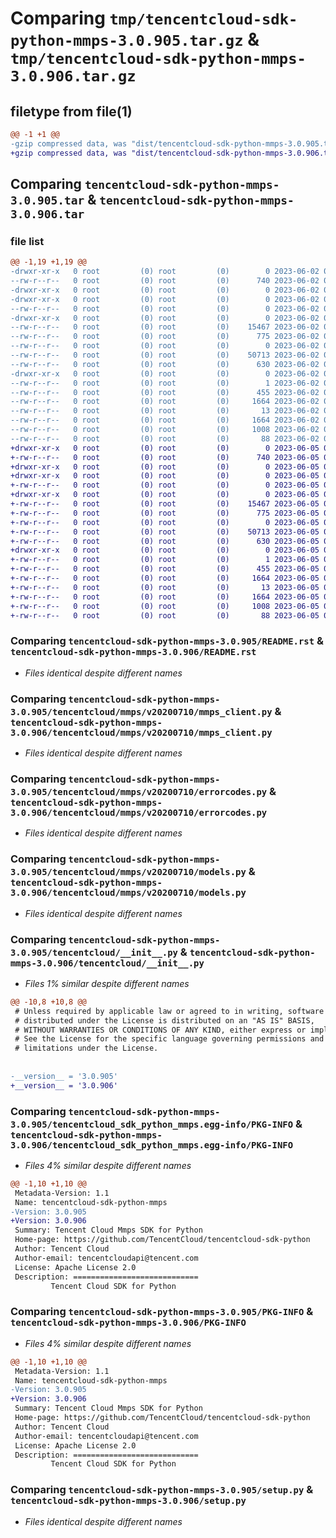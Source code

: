 # Comparing `tmp/tencentcloud-sdk-python-mmps-3.0.905.tar.gz` & `tmp/tencentcloud-sdk-python-mmps-3.0.906.tar.gz`

## filetype from file(1)

```diff
@@ -1 +1 @@
-gzip compressed data, was "dist/tencentcloud-sdk-python-mmps-3.0.905.tar", last modified: Fri Jun  2 00:33:15 2023, max compression
+gzip compressed data, was "dist/tencentcloud-sdk-python-mmps-3.0.906.tar", last modified: Mon Jun  5 00:38:22 2023, max compression
```

## Comparing `tencentcloud-sdk-python-mmps-3.0.905.tar` & `tencentcloud-sdk-python-mmps-3.0.906.tar`

### file list

```diff
@@ -1,19 +1,19 @@
-drwxr-xr-x   0 root         (0) root         (0)        0 2023-06-02 00:33:15.000000 tencentcloud-sdk-python-mmps-3.0.905/
--rw-r--r--   0 root         (0) root         (0)      740 2023-06-02 00:33:15.000000 tencentcloud-sdk-python-mmps-3.0.905/README.rst
-drwxr-xr-x   0 root         (0) root         (0)        0 2023-06-02 00:33:15.000000 tencentcloud-sdk-python-mmps-3.0.905/tencentcloud/
-drwxr-xr-x   0 root         (0) root         (0)        0 2023-06-02 00:33:15.000000 tencentcloud-sdk-python-mmps-3.0.905/tencentcloud/mmps/
--rw-r--r--   0 root         (0) root         (0)        0 2023-06-02 00:33:15.000000 tencentcloud-sdk-python-mmps-3.0.905/tencentcloud/mmps/__init__.py
-drwxr-xr-x   0 root         (0) root         (0)        0 2023-06-02 00:33:15.000000 tencentcloud-sdk-python-mmps-3.0.905/tencentcloud/mmps/v20200710/
--rw-r--r--   0 root         (0) root         (0)    15467 2023-06-02 00:33:15.000000 tencentcloud-sdk-python-mmps-3.0.905/tencentcloud/mmps/v20200710/mmps_client.py
--rw-r--r--   0 root         (0) root         (0)      775 2023-06-02 00:33:15.000000 tencentcloud-sdk-python-mmps-3.0.905/tencentcloud/mmps/v20200710/errorcodes.py
--rw-r--r--   0 root         (0) root         (0)        0 2023-06-02 00:33:15.000000 tencentcloud-sdk-python-mmps-3.0.905/tencentcloud/mmps/v20200710/__init__.py
--rw-r--r--   0 root         (0) root         (0)    50713 2023-06-02 00:33:15.000000 tencentcloud-sdk-python-mmps-3.0.905/tencentcloud/mmps/v20200710/models.py
--rw-r--r--   0 root         (0) root         (0)      630 2023-06-02 00:33:15.000000 tencentcloud-sdk-python-mmps-3.0.905/tencentcloud/__init__.py
-drwxr-xr-x   0 root         (0) root         (0)        0 2023-06-02 00:33:15.000000 tencentcloud-sdk-python-mmps-3.0.905/tencentcloud_sdk_python_mmps.egg-info/
--rw-r--r--   0 root         (0) root         (0)        1 2023-06-02 00:33:15.000000 tencentcloud-sdk-python-mmps-3.0.905/tencentcloud_sdk_python_mmps.egg-info/dependency_links.txt
--rw-r--r--   0 root         (0) root         (0)      455 2023-06-02 00:33:15.000000 tencentcloud-sdk-python-mmps-3.0.905/tencentcloud_sdk_python_mmps.egg-info/SOURCES.txt
--rw-r--r--   0 root         (0) root         (0)     1664 2023-06-02 00:33:15.000000 tencentcloud-sdk-python-mmps-3.0.905/tencentcloud_sdk_python_mmps.egg-info/PKG-INFO
--rw-r--r--   0 root         (0) root         (0)       13 2023-06-02 00:33:15.000000 tencentcloud-sdk-python-mmps-3.0.905/tencentcloud_sdk_python_mmps.egg-info/top_level.txt
--rw-r--r--   0 root         (0) root         (0)     1664 2023-06-02 00:33:15.000000 tencentcloud-sdk-python-mmps-3.0.905/PKG-INFO
--rw-r--r--   0 root         (0) root         (0)     1008 2023-06-02 00:33:15.000000 tencentcloud-sdk-python-mmps-3.0.905/setup.py
--rw-r--r--   0 root         (0) root         (0)       88 2023-06-02 00:33:15.000000 tencentcloud-sdk-python-mmps-3.0.905/setup.cfg
+drwxr-xr-x   0 root         (0) root         (0)        0 2023-06-05 00:38:22.000000 tencentcloud-sdk-python-mmps-3.0.906/
+-rw-r--r--   0 root         (0) root         (0)      740 2023-06-05 00:38:22.000000 tencentcloud-sdk-python-mmps-3.0.906/README.rst
+drwxr-xr-x   0 root         (0) root         (0)        0 2023-06-05 00:38:22.000000 tencentcloud-sdk-python-mmps-3.0.906/tencentcloud/
+drwxr-xr-x   0 root         (0) root         (0)        0 2023-06-05 00:38:22.000000 tencentcloud-sdk-python-mmps-3.0.906/tencentcloud/mmps/
+-rw-r--r--   0 root         (0) root         (0)        0 2023-06-05 00:38:22.000000 tencentcloud-sdk-python-mmps-3.0.906/tencentcloud/mmps/__init__.py
+drwxr-xr-x   0 root         (0) root         (0)        0 2023-06-05 00:38:22.000000 tencentcloud-sdk-python-mmps-3.0.906/tencentcloud/mmps/v20200710/
+-rw-r--r--   0 root         (0) root         (0)    15467 2023-06-05 00:38:22.000000 tencentcloud-sdk-python-mmps-3.0.906/tencentcloud/mmps/v20200710/mmps_client.py
+-rw-r--r--   0 root         (0) root         (0)      775 2023-06-05 00:38:22.000000 tencentcloud-sdk-python-mmps-3.0.906/tencentcloud/mmps/v20200710/errorcodes.py
+-rw-r--r--   0 root         (0) root         (0)        0 2023-06-05 00:38:22.000000 tencentcloud-sdk-python-mmps-3.0.906/tencentcloud/mmps/v20200710/__init__.py
+-rw-r--r--   0 root         (0) root         (0)    50713 2023-06-05 00:38:22.000000 tencentcloud-sdk-python-mmps-3.0.906/tencentcloud/mmps/v20200710/models.py
+-rw-r--r--   0 root         (0) root         (0)      630 2023-06-05 00:38:22.000000 tencentcloud-sdk-python-mmps-3.0.906/tencentcloud/__init__.py
+drwxr-xr-x   0 root         (0) root         (0)        0 2023-06-05 00:38:22.000000 tencentcloud-sdk-python-mmps-3.0.906/tencentcloud_sdk_python_mmps.egg-info/
+-rw-r--r--   0 root         (0) root         (0)        1 2023-06-05 00:38:22.000000 tencentcloud-sdk-python-mmps-3.0.906/tencentcloud_sdk_python_mmps.egg-info/dependency_links.txt
+-rw-r--r--   0 root         (0) root         (0)      455 2023-06-05 00:38:22.000000 tencentcloud-sdk-python-mmps-3.0.906/tencentcloud_sdk_python_mmps.egg-info/SOURCES.txt
+-rw-r--r--   0 root         (0) root         (0)     1664 2023-06-05 00:38:22.000000 tencentcloud-sdk-python-mmps-3.0.906/tencentcloud_sdk_python_mmps.egg-info/PKG-INFO
+-rw-r--r--   0 root         (0) root         (0)       13 2023-06-05 00:38:22.000000 tencentcloud-sdk-python-mmps-3.0.906/tencentcloud_sdk_python_mmps.egg-info/top_level.txt
+-rw-r--r--   0 root         (0) root         (0)     1664 2023-06-05 00:38:22.000000 tencentcloud-sdk-python-mmps-3.0.906/PKG-INFO
+-rw-r--r--   0 root         (0) root         (0)     1008 2023-06-05 00:38:22.000000 tencentcloud-sdk-python-mmps-3.0.906/setup.py
+-rw-r--r--   0 root         (0) root         (0)       88 2023-06-05 00:38:22.000000 tencentcloud-sdk-python-mmps-3.0.906/setup.cfg
```

### Comparing `tencentcloud-sdk-python-mmps-3.0.905/README.rst` & `tencentcloud-sdk-python-mmps-3.0.906/README.rst`

 * *Files identical despite different names*

### Comparing `tencentcloud-sdk-python-mmps-3.0.905/tencentcloud/mmps/v20200710/mmps_client.py` & `tencentcloud-sdk-python-mmps-3.0.906/tencentcloud/mmps/v20200710/mmps_client.py`

 * *Files identical despite different names*

### Comparing `tencentcloud-sdk-python-mmps-3.0.905/tencentcloud/mmps/v20200710/errorcodes.py` & `tencentcloud-sdk-python-mmps-3.0.906/tencentcloud/mmps/v20200710/errorcodes.py`

 * *Files identical despite different names*

### Comparing `tencentcloud-sdk-python-mmps-3.0.905/tencentcloud/mmps/v20200710/models.py` & `tencentcloud-sdk-python-mmps-3.0.906/tencentcloud/mmps/v20200710/models.py`

 * *Files identical despite different names*

### Comparing `tencentcloud-sdk-python-mmps-3.0.905/tencentcloud/__init__.py` & `tencentcloud-sdk-python-mmps-3.0.906/tencentcloud/__init__.py`

 * *Files 1% similar despite different names*

```diff
@@ -10,8 +10,8 @@
 # Unless required by applicable law or agreed to in writing, software
 # distributed under the License is distributed on an "AS IS" BASIS,
 # WITHOUT WARRANTIES OR CONDITIONS OF ANY KIND, either express or implied.
 # See the License for the specific language governing permissions and
 # limitations under the License.
 
 
-__version__ = '3.0.905'
+__version__ = '3.0.906'
```

### Comparing `tencentcloud-sdk-python-mmps-3.0.905/tencentcloud_sdk_python_mmps.egg-info/PKG-INFO` & `tencentcloud-sdk-python-mmps-3.0.906/tencentcloud_sdk_python_mmps.egg-info/PKG-INFO`

 * *Files 4% similar despite different names*

```diff
@@ -1,10 +1,10 @@
 Metadata-Version: 1.1
 Name: tencentcloud-sdk-python-mmps
-Version: 3.0.905
+Version: 3.0.906
 Summary: Tencent Cloud Mmps SDK for Python
 Home-page: https://github.com/TencentCloud/tencentcloud-sdk-python
 Author: Tencent Cloud
 Author-email: tencentcloudapi@tencent.com
 License: Apache License 2.0
 Description: ============================
         Tencent Cloud SDK for Python
```

### Comparing `tencentcloud-sdk-python-mmps-3.0.905/PKG-INFO` & `tencentcloud-sdk-python-mmps-3.0.906/PKG-INFO`

 * *Files 4% similar despite different names*

```diff
@@ -1,10 +1,10 @@
 Metadata-Version: 1.1
 Name: tencentcloud-sdk-python-mmps
-Version: 3.0.905
+Version: 3.0.906
 Summary: Tencent Cloud Mmps SDK for Python
 Home-page: https://github.com/TencentCloud/tencentcloud-sdk-python
 Author: Tencent Cloud
 Author-email: tencentcloudapi@tencent.com
 License: Apache License 2.0
 Description: ============================
         Tencent Cloud SDK for Python
```

### Comparing `tencentcloud-sdk-python-mmps-3.0.905/setup.py` & `tencentcloud-sdk-python-mmps-3.0.906/setup.py`

 * *Files identical despite different names*

